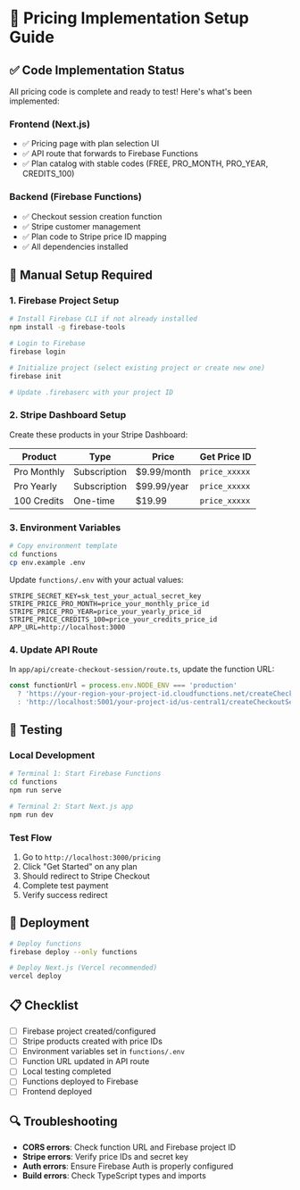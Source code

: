 # 🚀 Pricing Implementation Setup Guide

## ✅ Code Implementation Status
All pricing code is complete and ready to test! Here's what's been implemented:

### **Frontend (Next.js)**
- ✅ Pricing page with plan selection UI
- ✅ API route that forwards to Firebase Functions
- ✅ Plan catalog with stable codes (FREE, PRO_MONTH, PRO_YEAR, CREDITS_100)

### **Backend (Firebase Functions)**
- ✅ Checkout session creation function
- ✅ Stripe customer management
- ✅ Plan code to Stripe price ID mapping
- ✅ All dependencies installed

## 🔧 Manual Setup Required

### **1. Firebase Project Setup**
```bash
# Install Firebase CLI if not already installed
npm install -g firebase-tools

# Login to Firebase
firebase login

# Initialize project (select existing project or create new one)
firebase init

# Update .firebaserc with your project ID
```

### **2. Stripe Dashboard Setup**
Create these products in your Stripe Dashboard:

| Product | Type | Price | Get Price ID |
|---------|------|-------|--------------|
| Pro Monthly | Subscription | $9.99/month | `price_xxxxx` |
| Pro Yearly | Subscription | $99.99/year | `price_xxxxx` |
| 100 Credits | One-time | $19.99 | `price_xxxxx` |

### **3. Environment Variables**
```bash
# Copy environment template
cd functions
cp env.example .env
```

Update `functions/.env` with your actual values:
```env
STRIPE_SECRET_KEY=sk_test_your_actual_secret_key
STRIPE_PRICE_PRO_MONTH=price_your_monthly_price_id
STRIPE_PRICE_PRO_YEAR=price_your_yearly_price_id
STRIPE_PRICE_CREDITS_100=price_your_credits_price_id
APP_URL=http://localhost:3000
```

### **4. Update API Route**
In `app/api/create-checkout-session/route.ts`, update the function URL:
```typescript
const functionUrl = process.env.NODE_ENV === 'production' 
  ? 'https://your-region-your-project-id.cloudfunctions.net/createCheckoutSession'
  : 'http://localhost:5001/your-project-id/us-central1/createCheckoutSession';
```

## 🧪 Testing

### **Local Development**
```bash
# Terminal 1: Start Firebase Functions
cd functions
npm run serve

# Terminal 2: Start Next.js app
npm run dev
```

### **Test Flow**
1. Go to `http://localhost:3000/pricing`
2. Click "Get Started" on any plan
3. Should redirect to Stripe Checkout
4. Complete test payment
5. Verify success redirect

## 🚀 Deployment
```bash
# Deploy functions
firebase deploy --only functions

# Deploy Next.js (Vercel recommended)
vercel deploy
```

## 📋 Checklist
- [ ] Firebase project created/configured
- [ ] Stripe products created with price IDs
- [ ] Environment variables set in `functions/.env`
- [ ] Function URL updated in API route
- [ ] Local testing completed
- [ ] Functions deployed to Firebase
- [ ] Frontend deployed

## 🔍 Troubleshooting
- **CORS errors**: Check function URL and Firebase project ID
- **Stripe errors**: Verify price IDs and secret key
- **Auth errors**: Ensure Firebase Auth is properly configured
- **Build errors**: Check TypeScript types and imports

